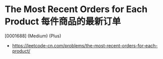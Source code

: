 # The Most Recent Orders for Each Product 每件商品的最新订单

[0001688] (Medium) (Plus)

- https://leetcode-cn.com/problems/the-most-recent-orders-for-each-product/
